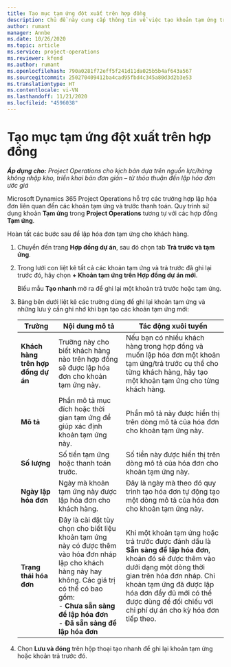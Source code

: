 ```yaml
---
title: Tạo mục tạm ứng đột xuất trên hợp đồng
description: Chủ đề này cung cấp thông tin về việc tạo khoản tạm ứng trên hợp đồng khi cần.
author: rumant
manager: Annbe
ms.date: 10/26/2020
ms.topic: article
ms.service: project-operations
ms.reviewer: kfend
ms.author: rumant
ms.openlocfilehash: 790a0281f72eff5f241d11da025b5b4af643a567
ms.sourcegitcommit: 250270409412ba4cad95fbd4c345a80d3d2b3e53
ms.translationtype: HT
ms.contentlocale: vi-VN
ms.lasthandoff: 11/21/2020
ms.locfileid: "4596038"
---
```

# <a name="creating-an-ad-hoc-advance-on-a-contract"></a>Tạo mục tạm ứng đột xuất trên hợp đồng

_**Áp dụng cho:** Project Operations cho kịch bản dựa trên nguồn lực/hàng không nhập kho, triển khai bản đơn giản – từ thỏa thuận đến lập hóa đơn ước giá_

Microsoft Dynamics 365 Project Operations hỗ trợ các trường hợp lập hóa đơn liên quan đến các khoản tạm ứng và trước thanh toán. Quy trình sử dụng khoản **Tạm ứng** trong **Project Operations** tương tự với các hợp đồng **Tạm ứng**. 

Hoàn tất các bước sau để lập hóa đơn tạm ứng cho khách hàng.

1. Chuyển đến trang **Hợp đồng dự án**, sau đó chọn tab **Trả trước và tạm ứng**.
2. Trong lưới con liệt kê tất cả các khoản tạm ứng và trả trước đã ghi lại trước đó, hãy chọn **+ Khoản tạm ứng trên Hợp đồng dự án mới**. 

    Biểu mẫu **Tạo nhanh** mở ra để ghi lại một khoản trả trước hoặc tạm ứng.
    
3. Bảng bên dưới liệt kê các trường dùng để ghi lại khoản tạm ứng và những lưu ý cần ghi nhớ khi bạn tạo các khoản tạm ứng mới:

    | Trường | Nội dung mô tả | Tác động xuôi tuyến |
    | --- | --- | --- |
    | **Khách hàng trên hợp đồng dự án** | Trường này cho biết khách hàng nào trên hợp đồng sẽ được lập hóa đơn cho khoản tạm ứng này. | Nếu bạn có nhiều khách hàng trong hợp đồng và muốn lập hóa đơn một khoản tạm ứng/trả trước cụ thể cho từng khách hàng, hãy tạo một khoản tạm ứng cho từng khách hàng. |
    | **Mô tả** | Phần mô tả mục đích hoặc thời gian tạm ứng để giúp xác định khoản tạm ứng này. | Phần mô tả này được hiển thị trên dòng mô tả của hóa đơn cho khoản tạm ứng này. |
    | **Số lượng** | Số tiền tạm ứng hoặc thanh toán trước. | Số tiền này được hiển thị trên dòng mô tả của hóa đơn cho khoản tạm ứng này. |
    | **Ngày lập hóa đơn** | Ngày mà khoản tạm ứng này được lập hóa đơn cho khách hàng. | Đây là ngày mà theo đó quy trình tạo hóa đơn tự động tạo một dòng mô tả của hóa đơn cho khoản tạm ứng này. |
    | **Trạng thái hóa đơn** | Đây là cài đặt tùy chọn cho biết liệu khoản tạm ứng này có được thêm vào hóa đơn nháp lập cho khách hàng này hay không. Các giá trị có thể có bao gồm:</br>- **Chưa sẵn sàng để lập hóa đơn**</br>- **Đã sẵn sàng để lập hóa đơn** | Khi một khoản tạm ứng hoặc trả trước được đánh dấu là **Sẵn sàng để lập hóa đơn**, khoản đó sẽ được thêm vào dưới dạng một dòng thời gian trên hóa đơn nháp. Chỉ khoản tạm ứng đã được lập hóa đơn đầy đủ mới có thể được dùng để đối chiếu với chi phí dự án cho kỳ hóa đơn tiếp theo. |

4. Chọn **Lưu và đóng** trên hộp thoại tạo nhanh để ghi lại khoản tạm ứng hoặc khoản trả trước đó.
